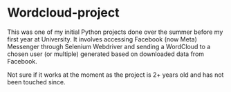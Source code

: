 # Wordcloud-project

This was one of my initial Python projects done over the summer before my first year at University. It involves accessing Facebook (now Meta) Messenger through Selenium Webdriver and sending a WordCloud to a chosen user (or multiple) generated based on downloaded data from Facebook.

Not sure if it works at the moment as the project is 2+ years old and has not been touched since. 
